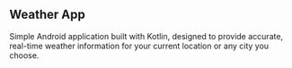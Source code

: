 ## Weather App

Simple Android application built with Kotlin, designed to provide accurate, real-time weather information for your current location or any city you choose.
